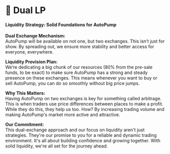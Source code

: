# 🔰 Dual LP

#### Liquidity Strategy: Solid Foundations for AutoPump

**Dual Exchange Mechanism:**\
AutoPump will be available on not one, but two exchanges. This isn’t just for show. By spreading out, we ensure more stability and better access for everyone, everywhere.

**Liquidity Provision Plan:**\
We’re dedicating a big chunk of our resources (80% from the pre-sale funds, to be exact) to make sure AutoPump has a strong and steady presence on these exchanges. This means whenever you want to buy or sell AutoPump, you can do so smoothly without big price jumps.

**Why This Matters:**\
Having AutoPump on two exchanges is key for something called arbitrage. This is when traders use price differences between places to make a profit. While they do this, they help us too. How? By increasing trading volume and making AutoPump's market more active and attractive.

**Our Commitment:**\
This dual-exchange approach and our focus on liquidity aren't just strategies. They're our promise to you for a reliable and dynamic trading environment. It's all about building confidence and growing together. With solid liquidity, we're all set for the journey ahead.
